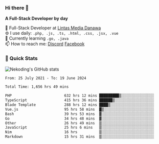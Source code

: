 ### Hi there 👋

**A Full-Stack Developer by day**

🔭 Full-Stack Developer at [Lintas Media Danawa](https://www.lintasmediadanawa.com/)  
⚙️ I use daily: `.php, .js, .ts, .html, .css, .jsx, .vue`  
🌱 Currently learning `.go, .java`  
📫 How to reach me: [Discord](https://discordapp.com/users/984448732999327766)  [Facebook](https://fb.me/tyvandi)  

### 🚀 Quick Stats  

![Nekoding's GitHub stats](https://github-readme-stats.vercel.app/api?username=nekoding&show_icons=true)

<!--START_SECTION:waka-->

```txt
From: 25 July 2021 - To: 19 June 2024

Total Time: 1,656 hrs 49 mins

PHP                        632 hrs 12 mins █████████▒░░░░░░░░░░░░░░░   37.55 %
TypeScript                 415 hrs 36 mins ██████▒░░░░░░░░░░░░░░░░░░   24.68 %
Blade Template             288 hrs 12 mins ████▒░░░░░░░░░░░░░░░░░░░░   17.12 %
Vue.js                     95 hrs 58 mins  █▒░░░░░░░░░░░░░░░░░░░░░░░   05.70 %
Bash                       39 hrs 53 mins  ▓░░░░░░░░░░░░░░░░░░░░░░░░   02.37 %
Go                         34 hrs 48 mins  ▓░░░░░░░░░░░░░░░░░░░░░░░░   02.07 %
Other                      26 hrs 49 mins  ▒░░░░░░░░░░░░░░░░░░░░░░░░   01.59 %
JavaScript                 25 hrs 6 mins   ▒░░░░░░░░░░░░░░░░░░░░░░░░   01.49 %
Nim                        16 hrs          ▒░░░░░░░░░░░░░░░░░░░░░░░░   00.95 %
Markdown                   15 hrs 31 mins  ▒░░░░░░░░░░░░░░░░░░░░░░░░   00.92 %
```

<!--END_SECTION:waka-->

<!--
**nekoding/nekoding** is a ✨ _special_ ✨ repository because its `README.md` (this file) appears on your GitHub profile.

Here are some ideas to get you started:

- 🔭 I’m currently working on ...
- 🌱 I’m currently learning ...
- 👯 I’m looking to collaborate on ...
- 🤔 I’m looking for help with ...
- 💬 Ask me about ...
- 📫 How to reach me: ...
- 😄 Pronouns: ...
- ⚡ Fun fact: ...
-->
